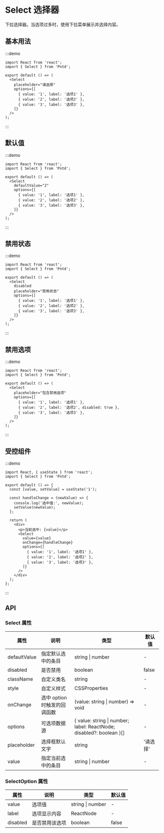 # Select 选择器

下拉选择器。当选项过多时，使用下拉菜单展示并选择内容。

## 基本用法

:::demo
```tsx
import React from 'react';
import { Select } from 'Pntd';

export default () => (
  <Select
    placeholder="请选择"
    options={[
      { value: '1', label: '选项1' },
      { value: '2', label: '选项2' },
      { value: '3', label: '选项3' },
    ]}
  />
);
```
:::

## 默认值

:::demo
```tsx
import React from 'react';
import { Select } from 'Pntd';

export default () => (
  <Select
    defaultValue="2"
    options={[
      { value: '1', label: '选项1' },
      { value: '2', label: '选项2' },
      { value: '3', label: '选项3' },
    ]}
  />
);
```
:::

## 禁用状态

:::demo
```tsx
import React from 'react';
import { Select } from 'Pntd';

export default () => (
  <Select
    disabled
    placeholder="禁用状态"
    options={[
      { value: '1', label: '选项1' },
      { value: '2', label: '选项2' },
      { value: '3', label: '选项3' },
    ]}
  />
);
```
:::

## 禁用选项

:::demo
```tsx
import React from 'react';
import { Select } from 'Pntd';

export default () => (
  <Select
    placeholder="包含禁用选项"
    options={[
      { value: '1', label: '选项1' },
      { value: '2', label: '选项2', disabled: true },
      { value: '3', label: '选项3' },
    ]}
  />
);
```
:::

## 受控组件

:::demo
```tsx
import React, { useState } from 'react';
import { Select } from 'Pntd';

export default () => {
  const [value, setValue] = useState('1');
  
  const handleChange = (newValue) => {
    console.log('选中值:', newValue);
    setValue(newValue);
  };
  
  return (
    <div>
      <p>当前选中: {value}</p>
      <Select
        value={value}
        onChange={handleChange}
        options={[
          { value: '1', label: '选项1' },
          { value: '2', label: '选项2' },
          { value: '3', label: '选项3' },
        ]}
      />
    </div>
  );
};
```
:::

## API

### Select 属性

| 属性 | 说明 | 类型 | 默认值 |
| --- | --- | --- | --- |
| defaultValue | 指定默认选中的条目 | string \| number | - |
| disabled | 是否禁用 | boolean | false |
| className | 自定义类名 | string | - |
| style | 自定义样式 | CSSProperties | - |
| onChange | 选中 option 时触发的回调函数 | (value: string \| number) => void | - |
| options | 可选项数据源 | { value: string \| number; label: ReactNode; disabled?: boolean }[] | - |
| placeholder | 选择框默认文字 | string | '请选择' |
| value | 指定当前选中的条目 | string \| number | - |

### SelectOption 属性

| 属性 | 说明 | 类型 | 默认值 |
| --- | --- | --- | --- |
| value | 选项值 | string \| number | - |
| label | 选项显示内容 | ReactNode | - |
| disabled | 是否禁用该选项 | boolean | false | 